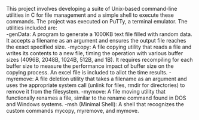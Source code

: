 This project involves developing a suite of Unix-based command-line utilities in C for file management and a simple shell to execute these commands. The project was executed on PuTTy, a terminal emulator. 
The utilities included are:   
-genData: A program to generate a 1000KB text file filled with random data. It accepts a filename as an argument and ensures the output file reaches the exact specified size. 
-mycopy: A file copying utility that reads a file and writes its contents to a new file, timing the operation with various buffer sizes (4096B, 2048B, 1024B, 512B, and 1B). It requires recompiling for each buffer size to measure the performance impact of buffer size on the copying process. An excel file is included to allot the time results. 
-myremove: A file deletion utility that takes a filename as an argument and uses the appropriate system call (unlink for files, rmdir for directories) to remove it from the filesystem. 
-mymove: A file moving utility that functionally renames a file, similar to the rename command found in DOS and Windows systems. 
-msh (Minimal Shell): A shell that recognizes the custom commands mycopy, myremove, and mymove.
